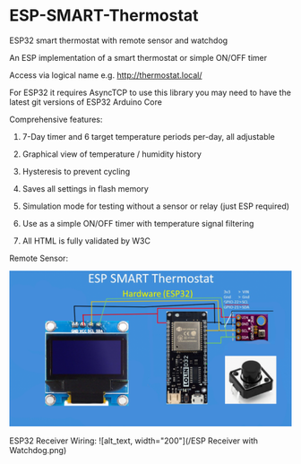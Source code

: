 # ESP-SMART-Thermostat
ESP32 smart thermostat with remote sensor and watchdog

An ESP implementation of a smart thermostat or simple ON/OFF timer

Access via logical name e.g. http://thermostat.local/


For ESP32 it requires AsyncTCP to use this library you may need to have the latest git versions of ESP32 Arduino Core

Comprehensive features:
1. 7-Day timer and 6 target temperature periods per-day, all adjustable

2. Graphical view of temperature / humidity history 

3. Hysteresis to prevent cycling

4. Saves all settings in flash memory

5. Simulation mode for testing without a sensor or relay (just ESP required)

6. Use as a simple ON/OFF timer with temperature signal filtering

9. All HTML is fully validated by W3C

Remote Sensor:

![alt_text, width="200"](/RemoteSensor.png)

ESP32 Receiver Wiring:
![alt_text, width="200"](/ESP Receiver with Watchdog.png)






